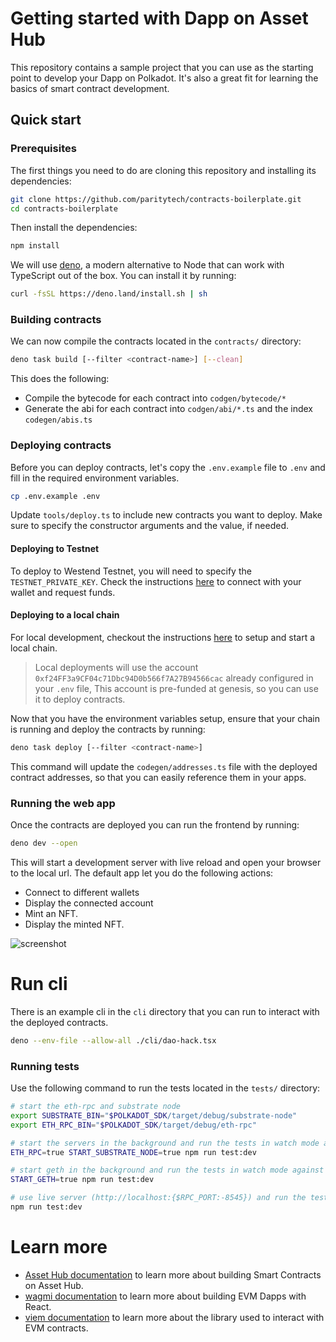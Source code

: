 # Getting started with Dapp on Asset Hub

This repository contains a sample project that you can use as the starting point to develop your Dapp on Polkadot.
It's also a great fit for learning the basics of smart contract development.

## Quick start

### Prerequisites

The first things you need to do are cloning this repository and installing its
dependencies:

```sh
git clone https://github.com/paritytech/contracts-boilerplate.git
cd contracts-boilerplate
```

Then install the dependencies:

```sh
npm install
```

We will use [deno](https://deno.com), a modern alternative to Node that can work with TypeScript out of the box.
You can install it by running:

```sh
curl -fsSL https://deno.land/install.sh | sh
```

### Building contracts

We can now compile the contracts located in the `contracts/` directory:

```sh
deno task build [--filter <contract-name>] [--clean]
```

This does the following:

- Compile the bytecode for each contract into `codgen/bytecode/*`
- Generate the abi for each contract into `codgen/abi/*.ts` and the index `codegen/abis.ts`

### Deploying contracts

Before you can deploy contracts, let's copy the `.env.example` file to `.env` and fill in the required environment variables.

```sh
cp .env.example .env
```

Update `tools/deploy.ts` to include new contracts you want to deploy.
Make sure to specify the constructor arguments and the value, if needed.

#### Deploying to Testnet

To deploy to Westend Testnet, you will need to specify the `TESTNET_PRIVATE_KEY`.
Check the instructions [here](https://contracts.polkadot.io/connect-to-asset-hub) to connect with your wallet and request funds.

#### Deploying to a local chain

For local development, checkout the instructions [here](https://contracts.polkadot.io/work-with-a-local-node) to setup and start a local chain.

> Local deployments will use the account `0xf24FF3a9CF04c71Dbc94D0b566f7A27B94566cac` already configured in your `.env` file, This account is pre-funded at genesis, so you can use it to deploy contracts.

Now that you have the environment variables setup, ensure that your chain is running and deploy the contracts by running:

```sh
deno task deploy [--filter <contract-name>]
```

This command will update the `codegen/addresses.ts` file with the deployed contract addresses, so that you can easily reference them in your apps.

### Running the web app

Once the contracts are deployed you can run the frontend by running:

```sh
deno dev --open
```

This will start a development server with live reload and open your browser to the local url.
The default app let you do the following actions:

- Connect to different wallets
- Display the connected account
- Mint an NFT.
- Display the minted NFT.

![screenshot](https://github.com/user-attachments/assets/1fda3678-c22b-4f7d-a0be-68e01662b329)

# Run cli

There is an example cli in the `cli` directory that you can run to interact with the deployed contracts.

```sh
deno --env-file --allow-all ./cli/dao-hack.tsx
```

### Running tests

Use the following command to run the tests located in the `tests/` directory:

```sh
# start the eth-rpc and substrate node
export SUBSTRATE_BIN="$POLKADOT_SDK/target/debug/substrate-node"
export ETH_RPC_BIN="$POLKADOT_SDK/target/debug/eth-rpc"

# start the servers in the background and run the tests in watch mode against substrate
ETH_RPC=true START_SUBSTRATE_NODE=true npm run test:dev

# start geth in the background and run the tests in watch mode against geth
START_GETH=true npm run test:dev

# use live server (http://localhost:{$RPC_PORT:-8545}) and run the tests in watch mode
npm run test:dev
```

# Learn more

- [Asset Hub documentation](https://contracts.polkadot.io) to learn more about building Smart Contracts on Asset Hub.
- [wagmi documentation](https://wagmi.sh/) to learn more about building EVM Dapps with React.
- [viem documentation](https://viem.sh/) to learn more about the library used to interact with EVM contracts.
